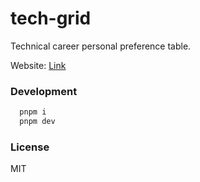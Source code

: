 # tech-grid

Technical career personal preference table.

Website: [Link](https://tech-grid.fz6m.com)

### Development

```bash
  pnpm i
  pnpm dev
```

### License

MIT
